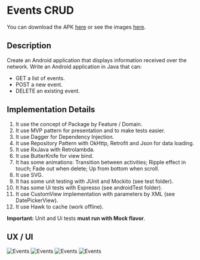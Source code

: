 # Events CRUD

You can download the APK [here][apk] or see the images [here][images].

## Description

Create an Android application that displays information received over the network.
Write an Android application in Java that can:

- GET a list of events.
- POST a new event.
- DELETE an existing event.

## Implementation Details

1. It use the concept of Package by Feature / Domain.
2. It use MVP pattern for presentation and to make tests easier.
3. It use Dagger for Dependency Injection.
4. It use Repository Pattern with OkHttp, Retrofit and Json for data loading.
5. It use RxJava with Retrolambda.
6. It use ButterKnife for view bind.
7. It has some animations: Transition between activities; Ripple effect in touch; Fade out when delete; Up from bottom when scroll.
8. It use SVG.
9. It has some unit testing with JUnit and Mockito (see test folder).
10. It has some Ui tests with Espresso (see androidTest folder).
11. It use CustomView implementation with parameters by XML (see DatePickerView).
12. It use Hawk to cache (work offline).

**Important:** Unit and Ui tests **must run with Mock flavor**.

## UX / UI

![Events][design-events]
![Events][design-error]
![Events][design-add-event]
![Events][design-loading]

[apk]: https://github.com/marcellogalhardo/events/archive/1.1.0.zip
[images]: https://github.com/marcellogalhardo/events/tree/master/images
[design-events]: https://github.com/marcellogalhardo/events/blob/1.0.0/images/events.png
[design-add-event]: https://github.com/marcellogalhardo/events/blob/1.0.0/images/add_event.png
[design-loading]: https://github.com/marcellogalhardo/events/blob/master/images/loading.png
[design-error]: https://github.com/marcellogalhardo/events/blob/1.0.0/images/error.png
